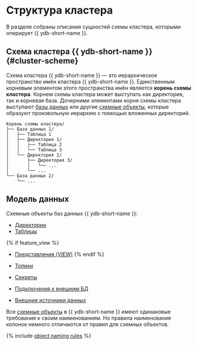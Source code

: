 # Структура кластера

В разделе собраны описания сущностей схемы кластера, которыми оперирует {{ ydb-short-name }}.

## Схема кластера {{ ydb-short-name }} {#cluster-scheme}

Схема кластера {{ ydb-short-name }} — это иерархическое пространство имён кластера {{ ydb-short-name }}. Единственным корневым элементом этого пространства имён является **корень схемы кластера**. Корнем схемы кластера может выступать как директория, так и корневая база. Дочерними элементами корня схемы кластера выступают [базы данных](../../concepts/glossary.md#database) или другие [схемные объекты](../../concepts/glossary.md#scheme-object), которые образуют произвольную иерархию с помощью вложенных директорий.

```plaintext
Корень схемы кластера/
├── База данных 1/
│   ├── Таблица 1
│   ├── Директория 1/
│   │   ├── Таблица 2
│   │   └── Таблица 3
│   └── Директория 2/
│       ├── Директория 3/
│       │   └── ...
│       └── ...
└── База данных 2/
    └── ...
```

## Модель данных

Схемные объекты баз данных {{ ydb-short-name }}:

* [Директории](dir.md)
* [Таблицы](table.md)

{% if feature_view %}
* [Представления (VIEW)](view.md)
{% endif %}

* [Топики](../topic.md)
* [Секреты](secrets.md)
* [Подключения к внешним БД](external_data_source.md)
* [Внешние источники данных](external_table.md)

Все [схемные объекты](../../concepts/glossary.md#scheme-object) в {{ ydb-short-name }} имеют одинаковые требования к своим наименованиям. Но правила наименования колонок немного отличаются от правил для схемных объектов.

{% include [object naming rules](./_includes/object-naming-rules.md) %}

